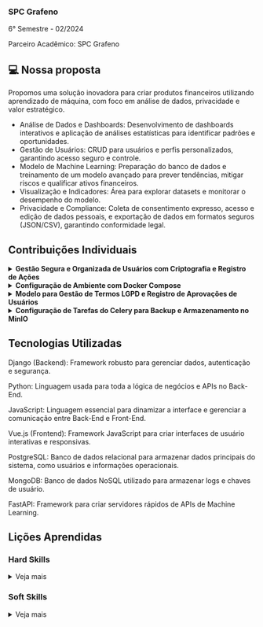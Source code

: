 ### SPC Grafeno
6° Semestre - 02/2024

Parceiro Acadêmico: SPC Grafeno

## 💻 Nossa proposta
Propomos uma solução inovadora para criar produtos financeiros utilizando aprendizado de máquina, com foco em análise de dados, privacidade e valor estratégico.
- Análise de Dados e Dashboards: Desenvolvimento de dashboards interativos e aplicação de análises estatísticas para identificar padrões e oportunidades.
- Gestão de Usuários: CRUD para usuários e perfis personalizados, garantindo acesso seguro e controle.
- Modelo de Machine Learning: Preparação do banco de dados e treinamento de um modelo avançado para prever tendências, mitigar riscos e qualificar ativos financeiros.
- Visualização e Indicadores: Área para explorar datasets e monitorar o desempenho do modelo.
- Privacidade e Compliance: Coleta de consentimento expresso, acesso e edição de dados pessoais, e exportação de dados em formatos seguros (JSON/CSV), garantindo conformidade legal.

## Contribuições Individuais
<details>
<summary><b>Gestão Segura e Organizada de Usuários com Criptografia e Registro de Ações</b></summary>
<br>
<p></p>
  
```python
class ActionLog:
    def __init__(self, user_id, action_type, logs):
        self.user_id = user_id
        self.action_type = action_type
        self.logs = logs
        self.collection = self.get_collection()

    def get_collection(self):
        collections = sorted(logs_db.list_collection_names(), reverse=True)
        last_collection_name = next((c for c in collections if c.startswith("ActionLog_")), None)

        if not last_collection_name or logs_db[last_collection_name].count_documents({}) >= 10000:
            new_collection_name = f"ActionLog_{len(collections) + 1}"
            return logs_db[new_collection_name]
        else:
            return logs_db[last_collection_name]

    def save(self):
        action_log = {
            'id': str(uuid.uuid4()),
            'user_id': self.user_id,
            'action_type': self.action_type,
            'action_date': timezone.now(),
            'logs': self.logs
        }
        self.collection.insert_one(action_log)


class UserManager(BaseUserManager):
    def create_user(self, username, email, password=None, **extra_fields):
        if not email:
            raise ValueError("O usuário deve ter um email")
        if not username:
            raise ValueError("O usuário deve ter um nome de usuário")

        email = self.normalize_email(email)
        user = self.model(username=username, email=email, **extra_fields)
        if password:
            user.set_password(password)
        user.save(using=self._db)
        return user

    def create_superuser(self, username, email, password=None, **extra_fields):
        extra_fields.setdefault("is_staff", True)
        extra_fields.setdefault("is_superuser", True)
        return self.create_user(username, email, password, **extra_fields)


class User(AbstractBaseUser):
    id = models.UUIDField(primary_key=True, default=uuid.uuid4, editable=False)
    email = models.EmailField(unique=True, max_length=255)
    username = models.CharField(unique=True, max_length=255)
    first_name = models.CharField(max_length=255)
    last_name = models.CharField(max_length=255)
    password = models.CharField(max_length=255)
    cpf = models.CharField(max_length=255, unique=True)
    contato = models.CharField(max_length=255)
    created_at = models.DateTimeField(auto_now_add=True)
    updated_at = models.DateTimeField(auto_now=True)
    last_login = models.DateTimeField(null=True, blank=True)

    # Django Admin
    is_admin = models.BooleanField(default=False)
    is_staff = models.BooleanField(default=False)
    is_superuser = models.BooleanField(default=False)

    objects = UserManager()

    USERNAME_FIELD = 'username'
    REQUIRED_FIELDS = ['email']

    def save(self, *args, **kwargs):
        is_update = self.__class__.objects.filter(pk=self.pk).exists()
        
        if is_update and 'update_fields' not in kwargs:
            kwargs['update_fields'] = ['updated_at']

        encryption_key = Fernet.generate_key()
        encryption_key_base64 = base64.urlsafe_b64encode(encryption_key).decode()
        fernet = Fernet(encryption_key)
        
        self.email = fernet.encrypt(self.email.encode())
        self.first_name = fernet.encrypt(self.first_name.encode())
        self.last_name = fernet.encrypt(self.last_name.encode())
        self.cpf = fernet.encrypt(self.cpf.encode())
        self.contato = fernet.encrypt(self.contato.encode())
        super().save(*args, **kwargs)

        encrypt_db.userEncrypt.update_one(
            {'user_id': str(self.id)},
            {'$set': {'key': encryption_key_base64}},
            upsert=True
        )

        action_type = "update" if is_update else "register"
        log_message = "User data updated" if is_update else "User register"
        ActionLog(user_id=str(self.id), action_type=action_type, logs=log_message).save()

    def login(self):
        ActionLog(user_id=str(self.id), action_type="login", logs="User logged in").save()

    def has_perm(self, perm, obj=None):
        return self.is_superuser

    def has_module_perms(self, app_label):
        return self.is_superuser

    def decrypt_data(self):
        try:
            user_encryption_data = encrypt_db.userEncrypt.find_one({'user_id': str(self.id)})
            if not user_encryption_data:
                return None
            
            encryption_key = user_encryption_data['key']
            encryption_key = base64.urlsafe_b64decode(encryption_key)
            fernet = Fernet(encryption_key)

            decrypted_data = {
                'email': self._decrypt_field(fernet, self.email),
                'username': self.username,
                'first_name': self._decrypt_field(fernet, self.first_name),
                'last_name': self._decrypt_field(fernet, self.last_name),
                'cpf': self._decrypt_field(fernet, self.cpf),
                'contato': self._decrypt_field(fernet, self.contato),
            }
            return decrypted_data
        except Exception as e:
            return {"detail": str(e)}

    def _decrypt_field(self, fernet, encrypted_message):
        if encrypted_message.startswith("b'") and encrypted_message.endswith("'"):
            encrypted_message = encrypted_message[2:-1]
        decrypted_message = fernet.decrypt(encrypted_message.encode()).decode()
        return decrypted_message
```
<p>Este código implementa um sistema de gerenciamento de usuários com dados sensíveis criptografados, armazenados em um banco de dados PostgreSQL, enquanto as chaves de criptografia são salvas em uma coleção MongoDB separada para maior segurança. O processo inclui:

- Criação e Atualização de Usuários: Os dados sensíveis do usuário (e-mail, CPF, etc.) são criptografados usando a biblioteca Fernet, com a chave única de criptografia armazenada no MongoDB.
- Registro de Logs de Ações: Cada ação relevante (registro, atualização, login) é documentada em uma coleção MongoDB separada, ActionLog, que organiza os logs em coleções rotativas para manter eficiência e rastreabilidade.
- Descriptografia Segura: Os dados criptografados podem ser acessados de forma segura com a chave correspondente armazenada no MongoDB.
Essa arquitetura combina o PostgreSQL para dados relacionais e o MongoDB para gerenciar chaves e logs, garantindo segurança, rastreabilidade e flexibilidade.</p>
</details>

<details>
<summary><b>Configuração de Ambiente com Docker Compose</b></summary>
<br>

```yml
version: '3.8'

services:
  db:
    image: postgres:13
    environment:
      POSTGRES_DB: mydatabase
      POSTGRES_USER: myuser
      POSTGRES_PASSWORD: mypassword
    ports:
      - "5432:5432"
    volumes:
      - postgres_data:/var/lib/postgresql/data

  pgadmin:
    image: dpage/pgadmin4
    environment:
      PGADMIN_DEFAULT_EMAIL: admin@admin.com
      PGADMIN_DEFAULT_PASSWORD: admin
    ports:
      - "5050:80"
    depends_on:
      - db

  mongodb:
    image: mongo:5
    environment:
      MONGO_INITDB_ROOT_USERNAME: mongo_user
      MONGO_INITDB_ROOT_PASSWORD: mongo_password
    ports:
      - "27017:27017"
    volumes:
      - mongo_data:/data/db
    command: mongod --auth --dbpath /data/db --bind_ip_all

  mongo-express:
    image: mongo-express
    environment:
      ME_CONFIG_MONGODB_ADMINUSERNAME: mongo_user
      ME_CONFIG_MONGODB_ADMINPASSWORD: mongo_password
      ME_CONFIG_MONGODB_SERVER: mongodb
    ports:
      - "8081:8081"
    depends_on:
      - mongodb

  minio:
    image: minio/minio
    environment:
      MINIO_ROOT_USER: minioadmin
      MINIO_ROOT_PASSWORD: minioadmin
    command: server /data --console-address ":9001"
    ports:
      - "9000:9000"
      - "9001:9001"
    volumes:
      - minio_data:/data

  redis:
    image: redis:latest
    ports:
      - "6379:6379"

  celery:
    build: .
    command: celery -A backend worker -l info -E
    volumes:
      - ./app:/app
    depends_on:
      - redis
      - db
      - mongodb
      - minio
    environment:
      - DJANGO_SETTINGS_MODULE=backend.settings

  celery-beat:
    build: .
    command: celery -A backend beat -l info
    volumes:
      - ./app:/app
    depends_on:
      - redis
      - db

  web:
    build: .
    command: python manage.py runserver 0.0.0.0:8000
    volumes:
      - ./app:/app
    ports:
      - "8000:8000"
    depends_on:
      - db
      - mongodb
      - redis
      - minio

volumes:
  postgres_data:
  mongo_data:
  minio_data:
```
<p>
Neste trabalho, foi utilizado o Docker Compose para orquestrar a criação de um ambiente de desenvolvimento robusto e escalável. O arquivo docker-compose.yml define os seguintes serviços essenciais:

PostgreSQL: A imagem postgres:13 foi configurada com variáveis de ambiente para o banco de dados, nome de usuário e senha, garantindo a persistência de dados com um volume dedicado. Isso proporciona um banco de dados relacional para armazenamento de informações da aplicação.

PgAdmin: Utilizou-se a imagem dpage/pgadmin4 para facilitar o gerenciamento do PostgreSQL, permitindo o acesso via navegador. Este serviço depende do banco de dados PostgreSQL e é acessado pela porta 5050.

MongoDB: A imagem mongo:5 foi configurada com autenticação ativada. Esse banco NoSQL é utilizado para armazenar dados não estruturados, com a persistência garantida por meio de volumes dedicados.

MinIO: Para simular um armazenamento em nuvem compatível com o Amazon S3, foi configurado o MinIO com a imagem minio/minio. Este serviço é útil para o armazenamento de arquivos, com acesso via porta 9000.

Redis: O Redis foi configurado com a imagem redis:latest, oferecendo cache e suporte para filas de tarefas, essenciais para a performance da aplicação.

Celery: O Celery foi configurado em dois containers: um para o worker, que processa tarefas assíncronas, e outro para o beat, que gerencia tarefas agendadas. Ambos os serviços dependem do Redis para o gerenciamento de filas e do PostgreSQL para o banco de dados.

Além disso, o serviço Web foi configurado para executar a aplicação Django, com o código da aplicação sendo montado diretamente no container. O servidor web é exposto na porta 8000.

Com essa configuração, foi possível criar um ambiente de desenvolvimento completo, integrando bancos de dados relacionais e NoSQL, armazenamento de arquivos, cache e filas de tarefas assíncronas, garantindo a flexibilidade e escalabilidade necessárias para o desenvolvimento de aplicações web.
</p>
</details>

<details>
<summary><b>Modelo para Gestão de Termos LGPD e Registro de Aprovações de Usuários</b></summary>
<br>

```python
class LGPDTermItem(models.Model):
    id = models.UUIDField(primary_key=True, default=uuid.uuid4, editable=False)
    title = models.CharField(max_length=100, unique=True)
    content = models.TextField(blank=True)

    def __str__(self):
        return self.title


class LGPDGeneralTerm(models.Model):
    id = models.UUIDField(primary_key=True, default=uuid.uuid4, editable=False)
    title = models.CharField(max_length=100, unique=True)
    content = models.TextField()
    term_itens = models.ManyToManyField(LGPDTermItem, blank=True, related_name="general_terms")
    created_at = models.DateTimeField(auto_now_add=True)

    def __str__(self):
        return self.title


class LGPDUserTermApproval(models.Model):
    id = models.UUIDField(primary_key=True, default=uuid.uuid4, editable=False)
    user = models.ForeignKey(User, on_delete=models.CASCADE)
    general_term = models.ForeignKey('LGPDGeneralTerm', on_delete=models.CASCADE)
    items_term = models.ForeignKey('LGPDTermItem', on_delete=models.CASCADE, null=True)
    approval_date = models.DateTimeField(auto_now_add=True)
    logs = models.TextField()

    def __str__(self):
        return f"Aprovação do {self.user.username}"
```
<p>
Esse código foi projetado para lidar com termos e itens opcionais, garantindo conformidade com a LGPD (Lei Geral de Proteção de Dados) e registrando aprovações de forma segura e organizada.

Modelos Base:

- LGPDTermItem: Representa itens opcionais que podem ser associados a termos gerais. Cada item tem um título único e um conteúdo descritivo.
LGPDGeneralTerm: Refere-se aos termos gerais que os usuários precisam aceitar. Ele pode ter vários itens opcionais vinculados, o que permite uma personalização maior ao lidar com diferentes condições ou cláusulas.
Relação com o Usuário:

- GPDUserTermApproval: Este modelo registra as aprovações dos termos por parte dos usuários. Ele vincula o usuário, o termo geral aceito e, opcionalmente, um item específico. Além disso, armazena a data da aprovação e os logs, que podem ser usados para auditorias ou histórico.
Funcionalidade e Segurança:

- Todas as entradas possuem um identificador único (UUID) para evitar conflitos.
As aprovações são vinculadas diretamente aos usuários, garantindo rastreabilidade.
Logs de ações permitem registrar informações adicionais sobre a aprovação, como contexto ou detalhes específicos.

Em resumo, esse modelo organiza termos e itens opcionais, assegura o registro das aprovações e facilita a rastreabilidade e auditoria, contribuindo para uma gestão clara e segura das obrigações relacionadas à proteção de dados.
</p>
</details>

<details>
<summary><b>Configuração de Tarefas do Celery para Backup e Armazenamento no MinIO</b></summary>
<br>

```python
import os
import subprocess
from celery import shared_task
from minio import Minio
from datetime import datetime
import psycopg2
from pymongo import MongoClient
import json
import logging


MINIO_CLIENT = Minio(
    'minio:9000',
    access_key='minioadmin',
    secret_key='minioadmin',
    secure=False
)


@shared_task
def backup_postgres():
    timestamp = datetime.now().strftime('%Y%m%d%H%M%S')

    try:
        postgres_backup_file = f'/tmp/postgres_backup_{timestamp}.sql'
        logging.info("Iniciando backup do PostgreSQL...")

        connection = psycopg2.connect(
            dbname="mydatabase",
            user="myuser",
            password="mypassword",
            host="db",
            port="5432"
        )
        cursor = connection.cursor()

        cursor.execute("SELECT table_name FROM information_schema.tables WHERE table_schema = 'public';")
        tables = cursor.fetchall()

        with open(postgres_backup_file, 'w') as backup_file:
            for table in tables:
                table_name = table[0]
                logging.info(f"Realizando backup da tabela {table_name}...")
                cursor.copy_expert(f"COPY {table_name} TO STDOUT WITH CSV HEADER", backup_file)

        logging.info(f"Backup do PostgreSQL concluído.")
        upload_to_minio(postgres_backup_file, f'backups/postgres/{timestamp}.sql')

        cursor.close()
        connection.close()

    except Exception as e:
        logging.error(f"Erro ao fazer backup do PostgreSQL: {e}")

    if os.path.exists(postgres_backup_file):
        os.remove(postgres_backup_file)
        logging.info(f"Arquivo temporário {postgres_backup_file} removido.")


@shared_task
def backup_mongo_logs():
    timestamp = datetime.now().strftime('%Y%m%d%H%M%S')

    try:
        mongo_backup_file = f'/tmp/mongo_logs_backup_{timestamp}.json'
        logging.info("Iniciando backup do MongoDB - Logs...")

        mongo_client = MongoClient('mongodb://mongo_user:mongo_password@mongodb:27017/')
        logs_db = mongo_client['logs']
        
        backup_data = {}
        collections = logs_db.list_collection_names()
        for collection_name in collections:
            collection = logs_db[collection_name]
            backup_data[collection_name] = list(collection.find({}))

        with open(mongo_backup_file, 'w') as f:
            json.dump(backup_data, f, default=str)
        
        logging.info("Backup do MongoDB - Logs concluído.")
        upload_to_minio(mongo_backup_file, f'backups/mongo/logs/{timestamp}.json')

    except Exception as e:
        logging.error(f"Erro ao fazer backup do MongoDB - Logs: {e}")

    if os.path.exists(mongo_backup_file):
        os.remove(mongo_backup_file)
        logging.info(f"Arquivo temporário {mongo_backup_file} removido.")


@shared_task
def backup_mongo_encrypt():
    timestamp = datetime.now().strftime('%Y%m%d%H%M%S')

    try:
        mongo_backup_file = f'/tmp/mongo_encrypt_backup_{timestamp}.json'
        logging.info("Iniciando backup do MongoDB - Encrypt...")

        mongo_client = MongoClient('mongodb://mongo_user:mongo_password@mongodb:27017/')
        encrypt_db = mongo_client['encrypt']
        
        backup_data = {}
        collections = encrypt_db.list_collection_names()
        for collection_name in collections:
            collection = encrypt_db[collection_name]
            backup_data[collection_name] = list(collection.find({}))

        with open(mongo_backup_file, 'w') as f:
            json.dump(backup_data, f, default=str)
        
        logging.info("Backup do MongoDB - Encrypt concluído.")
        upload_to_minio(mongo_backup_file, f'backups/mongo/encrypt/{timestamp}.json')

    except Exception as e:
        logging.error(f"Erro ao fazer backup do MongoDB - Encrypt: {e}")

    if os.path.exists(mongo_backup_file):
        os.remove(mongo_backup_file)
        logging.info(f"Arquivo temporário {mongo_backup_file} removido.")


def upload_to_minio(file_path, minio_path):
    try:
        with open(file_path, 'rb') as file_data:
            MINIO_CLIENT.put_object(
                'backups',
                minio_path,
                file_data,
                length=os.path.getsize(file_path),
            )
        logging.info(f"Backup enviado para o MinIO: {minio_path}")
    except Exception as e:
        logging.error(f"Falha ao enviar backup para o MinIO: {e}")
```
<p>
Neste projeto, utilizei o Celery para agendar e gerenciar tarefas assíncronas relacionadas à criação de backups do banco de dados PostgreSQL e MongoDB. Esses backups são armazenados em um servidor MinIO, que simula a funcionalidade do Amazon S3, garantindo uma solução eficiente e escalável para o armazenamento dos dados. As tarefas foram configuradas da seguinte forma:

Backup do PostgreSQL: A função backup_postgres realiza o backup das tabelas do banco PostgreSQL. A tarefa começa ao conectar-se ao banco de dados e copiar os dados de cada tabela para um arquivo SQL temporário. Depois, o arquivo gerado é enviado para o MinIO usando a função upload_to_minio, que é responsável por fazer o upload do arquivo para o MinIO. Após o upload, o arquivo temporário é removido. Caso ocorra algum erro durante o processo, ele é registrado nos logs.

Backup dos Logs do MongoDB: A função backup_mongo_logs faz o backup de dados do banco MongoDB da coleção de logs. O conteúdo de todas as coleções é recuperado e armazenado em um arquivo JSON temporário. Esse arquivo também é enviado para o MinIO, garantindo que os logs estejam preservados de forma segura. Como nas outras tarefas, em caso de erro, a falha é registrada e o arquivo temporário é excluído após o upload.

Backup de Dados Criptografados do MongoDB: A tarefa backup_mongo_encrypt é configurada de forma semelhante à anterior, mas neste caso, ela lida com dados da coleção "encrypt" do MongoDB. Os dados de todas as coleções dessa base são recuperados e armazenados em um arquivo JSON, que é enviado para o MinIO.

Função de Upload para o MinIO: A função upload_to_minio é responsável por enviar qualquer arquivo para o MinIO, garantindo que o backup seja armazenado no bucket correto. A função abre o arquivo em modo binário, obtém seu tamanho e faz o upload para o MinIO, gerenciando erros e registrando falhas nos logs.

Essas tarefas são agendadas para execução periódica com Celery e podem ser executadas independentemente, garantindo que os dados dos bancos PostgreSQL e MongoDB sejam mantidos de forma segura e eficaz. O uso do MinIO para armazenar os backups é uma estratégia que facilita a escalabilidade e a recuperação de dados em caso de falhas.

Essa abordagem não apenas automatiza o processo de backup, mas também proporciona uma camada adicional de segurança e confiabilidade no armazenamento dos dados essenciais para a operação do sistema.
</p>
</details>


## Tecnologias Utilizadas

Django (Backend): Framework robusto para gerenciar dados, autenticação e segurança.

Python: Linguagem usada para toda a lógica de negócios e APIs no Back-End.

JavaScript: Linguagem essencial para dinamizar a interface e gerenciar a comunicação entre Back-End e Front-End.

Vue.js (Frontend): Framework JavaScript para criar interfaces de usuário interativas e responsivas.

PostgreSQL: Banco de dados relacional para armazenar dados principais do sistema, como usuários e informações operacionais.

MongoDB: Banco de dados NoSQL utilizado para armazenar logs e chaves de usuário.

FastAPI: Framework para criar servidores rápidos de APIs de Machine Learning.

## Lições Aprendidas

<p align="justify"></p>
<h3>Hard Skills</h3>
<details>
  <summary>Veja mais</summary>
  
  <p1><strong>Desenvolvimento Backend com Django:</strong> Criação e manutenção de APIs, autenticação de usuários, e manipulação de dados em um banco de dados relacional (PostgreSQL), garantindo a eficiência e segurança do sistema.</p1>
  
  <p1><strong>Desenvolvimento Frontend com Vue.js:</strong> Construção de interfaces interativas e responsivas com Vue.js, proporcionando uma experiência de usuário ágil e moderna, além de integração eficaz com o backend.</p1>
  
  <p1><strong>Banco de Dados Relacional e NoSQL:</strong> Experiência com PostgreSQL para dados principais e MongoDB para armazenar logs e chaves, gerenciando dados de diferentes tipos com eficiência.</p1>
  
  <p1><strong>Integração com MinIO:</strong> Implementação de backup automatizado de dados e armazenamento seguro em MinIO, utilizando integração com soluções de armazenamento em nuvem para garantir a segurança dos dados.</p1>
  
  <p1><strong>Automação de Tarefas com Celery:</strong> Criação de tarefas assíncronas para execução de backups periódicos, melhorando a performance e escalabilidade do sistema sem impactar a experiência do usuário.</p1>
  
  <p1><strong>Desenvolvimento de APIs com FastAPI:</strong> Criação de servidores rápidos e eficientes para integrações de Machine Learning, otimizando a resposta do sistema e garantindo alta performance.</p1>
  
  <p1><strong>Gerenciamento de Contêineres com Docker:</strong> Uso de Docker para orquestrar múltiplos serviços, como bancos de dados e servidores, com configuração de containers via Docker Compose, facilitando a escalabilidade e o gerenciamento de dependências.</p1>
</details>

<h3>Soft Skills</h3>
<details>
  <summary>Veja mais</summary>

  <p1><strong>Resolução de Problemas:</strong> Capacidade de identificar e resolver questões técnicas complexas, como a integração de diferentes tecnologias e soluções de backups, mantendo o sistema estável e eficiente.</p1>

  <p1><strong>Gerenciamento de Tempo:</strong> Habilidade para coordenar tarefas e projetos simultâneos, organizando o trabalho de forma eficiente e cumprindo prazos com qualidade.</p1>

  <p1><strong>Trabalho em Equipe:</strong> Colaboração eficaz com outros desenvolvedores e stakeholders, garantindo a integração e o alinhamento das partes do sistema para alcançar os objetivos do projeto.</p1>

  <p1><strong>Comunicação Técnica:</strong> Capacidade de explicar de forma clara e objetiva soluções técnicas, facilitando a compreensão de colegas e stakeholders sobre decisões e implementações feitas no sistema.</p1>

  <p1><strong>Adaptabilidade:</strong> Flexibilidade para aprender e aplicar novas tecnologias conforme as necessidades do projeto, como o uso de Vue.js e FastAPI, adaptando-se a diferentes ferramentas e metodologias.</p1>

  <p1><strong>Atenção aos Detalhes:</strong> Habilidade para garantir a precisão na implementação de funcionalidades e a integridade dos dados, especialmente em processos de backup e segurança, assegurando a confiança no sistema.</p1>
</details>
